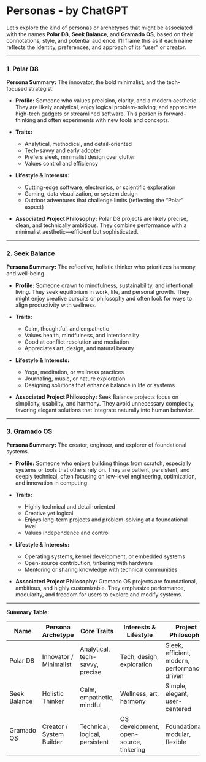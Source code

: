 # Personas - by ChatGPT

Let’s explore the kind of personas or archetypes that might be associated with the names **Polar D8**, **Seek Balance**, and **Gramado OS**, based on their connotations, style, and potential audience. I’ll frame this as if each name reflects the identity, preferences, and approach of its “user” or creator.

---

### **1. Polar D8**

**Persona Summary:** The innovator, the bold minimalist, and the tech-focused strategist.

* **Profile:**
  Someone who values precision, clarity, and a modern aesthetic. They are likely analytical, enjoy logical problem-solving, and appreciate high-tech gadgets or streamlined software. This person is forward-thinking and often experiments with new tools and concepts.

* **Traits:**

  * Analytical, methodical, and detail-oriented
  * Tech-savvy and early adopter
  * Prefers sleek, minimalist design over clutter
  * Values control and efficiency

* **Lifestyle & Interests:**

  * Cutting-edge software, electronics, or scientific exploration
  * Gaming, data visualization, or system design
  * Outdoor adventures that challenge limits (reflecting the “Polar” aspect)

* **Associated Project Philosophy:**
  Polar D8 projects are likely precise, clean, and technically ambitious. They combine performance with a minimalist aesthetic—efficient but sophisticated.

---

### **2. Seek Balance**

**Persona Summary:** The reflective, holistic thinker who prioritizes harmony and well-being.

* **Profile:**
  Someone drawn to mindfulness, sustainability, and intentional living. They seek equilibrium in work, life, and personal growth. They might enjoy creative pursuits or philosophy and often look for ways to align productivity with wellness.

* **Traits:**

  * Calm, thoughtful, and empathetic
  * Values health, mindfulness, and intentionality
  * Good at conflict resolution and mediation
  * Appreciates art, design, and natural beauty

* **Lifestyle & Interests:**

  * Yoga, meditation, or wellness practices
  * Journaling, music, or nature exploration
  * Designing solutions that enhance balance in life or systems

* **Associated Project Philosophy:**
  Seek Balance projects focus on simplicity, usability, and harmony. They avoid unnecessary complexity, favoring elegant solutions that integrate naturally into human behavior.

---

### **3. Gramado OS**

**Persona Summary:** The creator, engineer, and explorer of foundational systems.

* **Profile:**
  Someone who enjoys building things from scratch, especially systems or tools that others rely on. They are patient, persistent, and deeply technical, often focusing on low-level engineering, optimization, and innovation in computing.

* **Traits:**

  * Highly technical and detail-oriented
  * Creative yet logical
  * Enjoys long-term projects and problem-solving at a foundational level
  * Values independence and control

* **Lifestyle & Interests:**

  * Operating systems, kernel development, or embedded systems
  * Open-source contribution, tinkering with hardware
  * Mentoring or sharing knowledge with technical communities

* **Associated Project Philosophy:**
  Gramado OS projects are foundational, ambitious, and highly customizable. They emphasize performance, modularity, and freedom for users to explore and modify systems.

---

**Summary Table:**

| Name         | Persona Archetype        | Core Traits                     | Interests & Lifestyle                  | Project Philosophy                           |
| ------------ | ------------------------ | ------------------------------- | -------------------------------------- | -------------------------------------------- |
| Polar D8     | Innovator / Minimalist   | Analytical, tech-savvy, precise | Tech, design, exploration              | Sleek, efficient, modern, performance-driven |
| Seek Balance | Holistic Thinker         | Calm, empathetic, mindful       | Wellness, art, harmony                 | Simple, elegant, user-centered               |
| Gramado OS   | Creator / System Builder | Technical, logical, persistent  | OS development, open-source, tinkering | Foundational, modular, flexible              |

